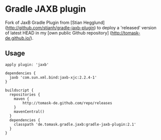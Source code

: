 Gradle JAXB plugin
==================

Fork of JaxB Gradle Plugin from [Stian Hegglund] (http://github.com/stianh/gradle-jaxb-plugin)
to deploy a 'released' version of latest HEAD in my [own public Github repository] (http://tomask-de.github.io/).


Usage
-----

    apply plugin: 'jaxb'

    dependencies {
      jaxb 'com.sun.xml.bind:jaxb-xjc:2.2.4-1'
    }

    buildscript {
      repositories {
        maven {
            http://tomask-de.github.com/repo/releases
        }
        mavenCentral()
      }
      dependencies {
        classpath 'de.tomask.gradle.jaxb:gradle-jaxb-plugin:2.1'
      }
    }
